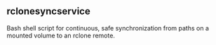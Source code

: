 ## rclonesyncservice
Bash shell script for continuous, safe synchronization from paths on a mounted volume to an rclone remote.

